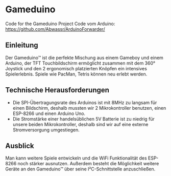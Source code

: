 # Gameduino
Code for the Gameduino Project
Code vom Arduino: https://github.com/Abwassr/ArduinoForwarder/

## Einleitung
Der Gameduino™ ist die perfekte Mischung aus einem Gameboy und einem Arduino, der TFT Touchbildschirm ermöglicht zusammen mit dem 360° Joystick und den 2 ergonomisch platzierten Knöpfen ein intensives Spielerlebnis. Spiele wie PacMan, Tetris können neu erlebt werden.

## Technische Herausforderungen
- Die SPI-Übertragungsrate des Arduinos ist mit 8MHz zu langsam für einen Bildschirm, deshalb mussten wir 2 Mikrokontroller benutzen, einen ESP-8266 und einen Arduino Uno. 
- Die Stromstärke einer handelsüblichen 5V Batterie ist zu niedrig für unsere beiden Mikrokontroller, deshalb sind wir auf eine externe Stromversorgung umgestiegen.

## Ausblick
Man kann weitere Spiele entwickeln und die WiFi Funktionalität des ESP-8266 noch stärker ausnutzen. Außerdem besteht die Möglichkeit weitere Geräte an den Gameduino™ über seine I²C-Schnittstelle anzuschließen.
